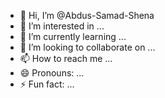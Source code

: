 - 👋 Hi, I’m @Abdus-Samad-Shena
- 👀 I’m interested in ...
- 🌱 I’m currently learning ...
- 💞️ I’m looking to collaborate on ...
- 📫 How to reach me ...
- 😄 Pronouns: ...
- ⚡ Fun fact: ...

<!---
Abdus-Samad-Shena/Abdus-Samad-Shena is a ✨ special ✨ repository because its `README.md` (this file) appears on your GitHub profile.
You can click the Preview link to take a look at your changes.
--->
